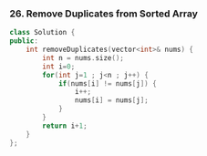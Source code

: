 ### 26. Remove Duplicates from Sorted Array
```C++
class Solution {
public:
    int removeDuplicates(vector<int>& nums) {
        int n = nums.size();
        int i=0;
        for(int j=1 ; j<n ; j++) {
            if(nums[i] != nums[j]) {
                i++;
                nums[i] = nums[j];
            }
        }
        return i+1;
    }
};
```